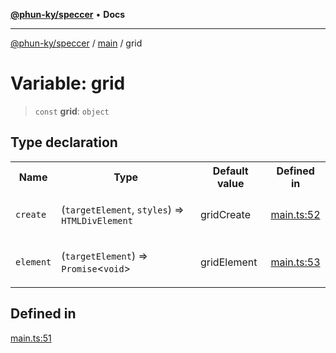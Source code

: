 [**@phun-ky/speccer**](../../README.md) • **Docs**

***

[@phun-ky/speccer](../../README.md) / [main](../README.md) / grid

# Variable: grid

> `const` **grid**: `object`

## Type declaration

<table>
<tr>
<th>Name</th>
<th>Type</th>
<th>Default value</th>
<th>Defined in</th>
</tr>
<tr>
<td>

`create`

</td>
<td>

(`targetElement`, `styles`) => `HTMLDivElement`

</td>
<td>

gridCreate

</td>
<td>

[main.ts:52](https://github.com/phun-ky/speccer/blob/main/src/main.ts#L52)

</td>
</tr>
<tr>
<td>

`element`

</td>
<td>

(`targetElement`) => `Promise`\<`void`\>

</td>
<td>

gridElement

</td>
<td>

[main.ts:53](https://github.com/phun-ky/speccer/blob/main/src/main.ts#L53)

</td>
</tr>
</table>

## Defined in

[main.ts:51](https://github.com/phun-ky/speccer/blob/main/src/main.ts#L51)
